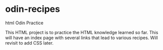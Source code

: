 # odin-recipes
html Odin Practice


This HTML project is to practice the HTML knowledge learned so far. This will have an index page with several links that lead to various recipes. Will revisit to add CSS later.
